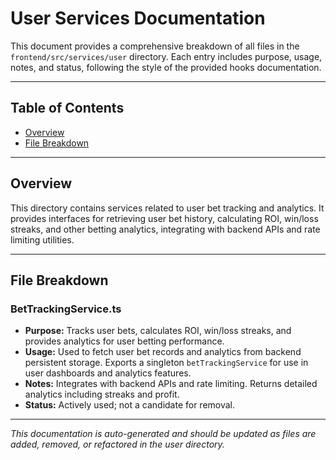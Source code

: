 # User Services Documentation

This document provides a comprehensive breakdown of all files in the `frontend/src/services/user` directory. Each entry includes purpose, usage, notes, and status, following the style of the provided hooks documentation.

---

## Table of Contents

- [Overview](#overview)
- [File Breakdown](#file-breakdown)

---

## Overview

This directory contains services related to user bet tracking and analytics. It provides interfaces for retrieving user bet history, calculating ROI, win/loss streaks, and other betting analytics, integrating with backend APIs and rate limiting utilities.

---

## File Breakdown

### BetTrackingService.ts

- **Purpose:** Tracks user bets, calculates ROI, win/loss streaks, and provides analytics for user betting performance.
- **Usage:** Used to fetch user bet records and analytics from backend persistent storage. Exports a singleton `betTrackingService` for use in user dashboards and analytics features.
- **Notes:** Integrates with backend APIs and rate limiting. Returns detailed analytics including streaks and profit.
- **Status:** Actively used; not a candidate for removal.

---

_This documentation is auto-generated and should be updated as files are added, removed, or refactored in the user directory._
